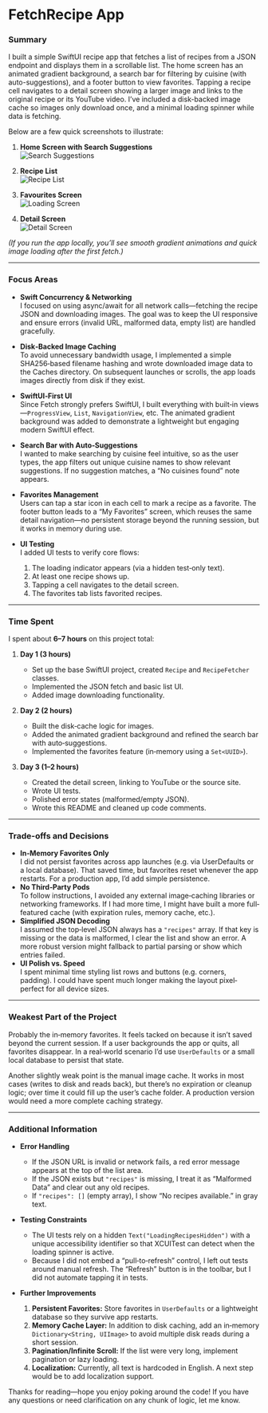 # FetchRecipe App

### Summary
I built a simple SwiftUI recipe app that fetches a list of recipes from a JSON endpoint and displays them in a scrollable list. The home screen has an animated gradient background, a search bar for filtering by cuisine (with auto-suggestions), and a footer button to view favorites. Tapping a recipe cell navigates to a detail screen showing a larger image and links to the original recipe or its YouTube video. I’ve included a disk-backed image cache so images only download once, and a minimal loading spinner while data is fetching.

Below are a few quick screenshots to illustrate:

1. **Home Screen with Search Suggestions**  
   ![Search Suggestions](screenshots/Detailedrecipe.PNG)

2. **Recipe List**  
   ![Recipe List](./recipeView.png)

3. **Favourites Screen**  
   ![Loading Screen](./favourites.png)

4. **Detail Screen**  
   ![Detail Screen](./Detailedrecipe.png)

*(If you run the app locally, you’ll see smooth gradient animations and quick image loading after the first fetch.)*

---

### Focus Areas
- **Swift Concurrency & Networking**  
  I focused on using async/await for all network calls—fetching the recipe JSON and downloading images. The goal was to keep the UI responsive and ensure errors (invalid URL, malformed data, empty list) are handled gracefully.

- **Disk‐Backed Image Caching**  
  To avoid unnecessary bandwidth usage, I implemented a simple SHA256‐based filename hashing and wrote downloaded image data to the Caches directory. On subsequent launches or scrolls, the app loads images directly from disk if they exist.

- **SwiftUI‐First UI**  
  Since Fetch strongly prefers SwiftUI, I built everything with built‐in views—`ProgressView`, `List`, `NavigationView`, etc. The animated gradient background was added to demonstrate a lightweight but engaging modern SwiftUI effect.

- **Search Bar with Auto‐Suggestions**  
  I wanted to make searching by cuisine feel intuitive, so as the user types, the app filters out unique cuisine names to show relevant suggestions. If no suggestion matches, a “No cuisines found” note appears.

- **Favorites Management**  
  Users can tap a star icon in each cell to mark a recipe as a favorite. The footer button leads to a “My Favorites” screen, which reuses the same detail navigation—no persistent storage beyond the running session, but it works in memory during use.

- **UI Testing**  
  I added UI tests to verify core flows:  
  1. The loading indicator appears (via a hidden test‐only text).  
  2. At least one recipe shows up.  
  3. Tapping a cell navigates to the detail screen.  
  4. The favorites tab lists favorited recipes.  

---

### Time Spent
I spent about **6–7 hours** on this project total:
1. **Day 1 (3 hours)**  
   - Set up the base SwiftUI project, created `Recipe` and `RecipeFetcher` classes.  
   - Implemented the JSON fetch and basic list UI.  
   - Added image downloading functionality.

2. **Day 2 (2 hours)**  
   - Built the disk‐cache logic for images.  
   - Added the animated gradient background and refined the search bar with auto‐suggestions.  
   - Implemented the favorites feature (in‐memory using a `Set<UUID>`).

3. **Day 3 (1–2 hours)**  
   - Created the detail screen, linking to YouTube or the source site.  
   - Wrote UI tests.  
   - Polished error states (malformed/empty JSON).  
   - Wrote this README and cleaned up code comments.

---

### Trade-offs and Decisions
- **In‐Memory Favorites Only**  
  I did not persist favorites across app launches (e.g. via UserDefaults or a local database). That saved time, but favorites reset whenever the app restarts. For a production app, I’d add simple persistence.
- **No Third‐Party Pods**  
  To follow instructions, I avoided any external image‐caching libraries or networking frameworks. If I had more time, I might have built a more full‐featured cache (with expiration rules, memory cache, etc.).
- **Simplified JSON Decoding**  
  I assumed the top‐level JSON always has a `"recipes"` array. If that key is missing or the data is malformed, I clear the list and show an error. A more robust version might fallback to partial parsing or show which entries failed.
- **UI Polish vs. Speed**  
  I spent minimal time styling list rows and buttons (e.g. corners, padding). I could have spent much longer making the layout pixel‐perfect for all device sizes.

---

### Weakest Part of the Project
Probably the in‐memory favorites. It feels tacked on because it isn’t saved beyond the current session. If a user backgrounds the app or quits, all favorites disappear. In a real‐world scenario I’d use `UserDefaults` or a small local database to persist that state.

Another slightly weak point is the manual image cache. It works in most cases (writes to disk and reads back), but there’s no expiration or cleanup logic; over time it could fill up the user’s cache folder. A production version would need a more complete caching strategy.

---

### Additional Information
- **Error Handling**  
  - If the JSON URL is invalid or network fails, a red error message appears at the top of the list area.  
  - If the JSON exists but `"recipes"` is missing, I treat it as “Malformed Data” and clear out any old recipes.  
  - If `"recipes": []` (empty array), I show “No recipes available.” in gray text.

- **Testing Constraints**  
  - The UI tests rely on a hidden `Text("LoadingRecipesHidden")` with a unique accessibility identifier so that XCUITest can detect when the loading spinner is active.  
  - Because I did not embed a “pull‐to‐refresh” control, I left out tests around manual refresh. The “Refresh” button is in the toolbar, but I did not automate tapping it in tests.

- **Further Improvements**  
  1. **Persistent Favorites:** Store favorites in `UserDefaults` or a lightweight database so they survive app restarts.  
  2. **Memory Cache Layer:** In addition to disk caching, add an in‐memory `Dictionary<String, UIImage>` to avoid multiple disk reads during a short session.  
  3. **Pagination/Infinite Scroll:** If the list were very long, implement pagination or lazy loading.  
  4. **Localization:** Currently, all text is hardcoded in English. A next step would be to add localization support.

Thanks for reading—hope you enjoy poking around the code! If you have any questions or need clarification on any chunk of logic, let me know.

